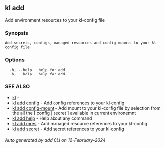 ## kl add

Add environment resources to your kl-config file

### Synopsis

```
Add secrets, configs, managed-resources and config-mounts to your kl-config file
```

### Options

```
  -h, --help   help for add
  -h, --help   help for add
```

### SEE ALSO

* [kl](kl.md)  - 
* [kl add config](kl_add_config.md)  - Add config references to your kl-config
* [kl add config-mount](kl_add_config-mount.md)  - Add mount to your kl-config file by selection from the all the [ config | secret ] available in current environemnt
* [kl add help](kl_add_help.md)  - Help about any command
* [kl add mres](kl_add_mres.md)  - Add managed resource references to your kl-config
* [kl add secret](kl_add_secret.md)  - Add secret references to your kl-config

###### Auto generated by add CLI on 12-February-2024
